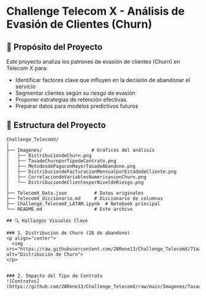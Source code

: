 # Challenge Telecom X - Análisis de Evasión de Clientes (Churn)

## 📌 Propósito del Proyecto

Este proyecto analiza los patrones de evasión de clientes (Churn) en Telecom X para:
- Identificar factores clave que influyen en la decisión de abandonar el servicio
- Segmentar clientes según su riesgo de evasión
- Proponer estrategias de retención efectivas
- Preparar datos para modelos predictivos futuros

## 📂 Estructura del Proyecto

```
Challenge_TelecomX/
│
├── Imagenes/                  # Gráficos del análisis
│   ├── DistribuciondeChurn.png
│   ├── TasadeChurnporTipodeContrato.png
│   ├── MetodosdePagoconMayorTasadeAbandono.png
│   ├── DistribuciondeFacturacionMensualporEstadodeCliente.png
│   ├── CorrelaciondeVariablesNumericasconChurn.png
│   └── DistribuciondeClientesporNiveldeRiesgo.png
│
├── TelecomX_Data.json          # Datos originales
├── TelecomX_diccionario.md     # Diccionario de columnas
├── Challenge_TelecomX_LATAM.ipynb  # Notebook principal
└── README.md                   # Este archivo

## 🔍 Hallazgos Visuales Clave

### 1. Distribución de Churn (26 de abandono)
<p align="center">
  <img src="https://raw.githubusercontent.com/28Rene13/Challenge_TelecomX/71aaa5883c1faf5c362c8c500431a6dbd5e345ab/Imagenes/DistribuciondeChurn.png" alt="Distribución de Churn">
</p>


### 2. Impacto del Tipo de Contrato
![Contratos](https://github.com/28Rene13/Challenge_TelecomX/raw/main/Imagenes/TasadeChurnporTipodeContrato.png)
